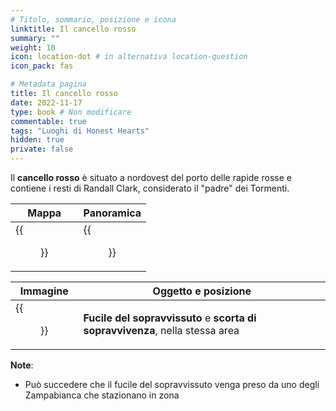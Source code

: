 ```yaml
---
# Titolo, sommario, posizione e icona
linktitle: Il cancello rosso
summary: ""
weight: 10
icon: location-dot # in alternativa location-question
icon_pack: fas

# Metadata pagina
title: Il cancello rosso
date: 2022-11-17
type: book # Non modificare
commentable: true
tags: "Luoghi di Honest Hearts"
hidden: true
private: false
---
```


<div class="fnv">

Il **cancello rosso** è situato a nordovest del porto delle rapide rosse e contiene i resti di Randall Clark, considerato il "padre" dei Tormenti. 

| Mappa | Panoramica |
| ----- | ---------- |
|  {{<figure src="fnv/The_Red_Gate_loc.webp">}}     |  {{<figure src="fnv/Red_Gate.webp">}}          | 

| Immagine | Oggetto e posizione |
| -------- | ------------------- |
| {{<figure src="fnv/Randall_Clark.webp">}}         |  **Fucile del sopravvissuto** e **scorta di sopravvivenza**, nella stessa area                   |

**Note**:
- Può succedere che il fucile del sopravvissuto venga preso da uno degli Zampabianca che stazionano in zona

</div>

